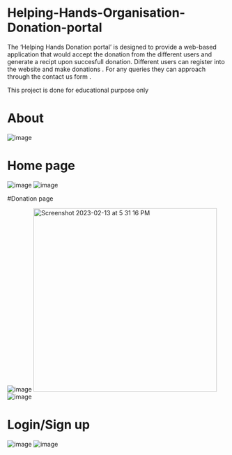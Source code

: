 # Helping-Hands-Organisation-Donation-portal

The ‘Helping Hands Donation portal’ is designed to provide a web-based application that would accept the 
donation from the different users and generate a recipt upon succesfull donation. Different users can register into the website and make 
donations . For any queries they can approach through the 
contact us form . 

This project is done for educational purpose only 

# About

![image](https://user-images.githubusercontent.com/90785315/218451649-a089dfaf-851f-4fac-a5cd-cebcd902f69c.png)


# Home page

![image](https://user-images.githubusercontent.com/90785315/218451483-36853d58-26d5-4652-898c-3fab93f02fe8.png)
![image](https://user-images.githubusercontent.com/90785315/218451716-2bf7fac2-2081-41bf-8e30-16199ba8d074.png)

#Donation page

![image](https://user-images.githubusercontent.com/90785315/218451912-f04029b1-9e25-40e8-894a-30e152d800c8.png)
<img width="421" alt="Screenshot 2023-02-13 at 5 31 16 PM" src="https://user-images.githubusercontent.com/90785315/218452671-43bca989-b688-4cae-a33c-047f22eb4729.png">
![image](https://user-images.githubusercontent.com/90785315/218452035-e733d610-1984-407c-a625-2bc0455c4107.png)

# Login/Sign up

![image](https://user-images.githubusercontent.com/90785315/218452299-13dd5d45-ce4c-4097-b3d2-192cd89cf83e.png)
![image](https://user-images.githubusercontent.com/90785315/218452333-6d6ba9a8-0948-4360-bf9f-15ce4447f77e.png)


